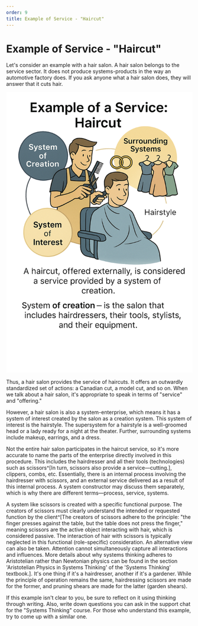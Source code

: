 ```yaml
---
order: 9
title: Example of Service - "Haircut"
---
```


# Example of Service - "Haircut"

Let's consider an example with a hair salon. A hair salon belongs to the service sector. It does not produce systems-products in the way an automotive factory does. If you ask anyone what a hair salon does, they will answer that it cuts hair.

![](./example-of-service-haircut-12.png)

Thus, a hair salon provides the service of haircuts. It offers an outwardly standardized set of actions: a Canadian cut, a model cut, and so on. When we talk about a hair salon, it's appropriate to speak in terms of "service" and "offering."

However, a hair salon is also a system-enterprise, which means it has a system of interest created by the salon as a creation system. This system of interest is the hairstyle. The supersystem for a hairstyle is a well-groomed head or a lady ready for a night at the theater. Further, surrounding systems include makeup, earrings, and a dress.

Not the entire hair salon participates in the haircut service, so it's more accurate to name the parts of the enterprise directly involved in this procedure. This includes the hairdresser and all their tools (technologies) such as scissors^[In turn, scissors also provide a service—cutting.], clippers, combs, etc. Essentially, there is an internal process involving the hairdresser with scissors, and an external service delivered as a result of this internal process. A system constructor may discuss them separately, which is why there are different terms—process, service, systems.

A system like scissors is created with a specific functional purpose. The creators of scissors must clearly understand the intended or requested function by the client^[The creators of scissors adhere to the principle: "the finger presses against the table, but the table does not press the finger," meaning scissors are the active object interacting with hair, which is considered passive. The interaction of hair with scissors is typically neglected in this functional (role-specific) consideration. An alternative view can also be taken. Attention cannot simultaneously capture all interactions and influences. More details about why systems thinking adheres to Aristotelian rather than Newtonian physics can be found in the section 'Aristotelian Physics in Systems Thinking' of the 'Systems Thinking' textbook.]. It's one thing if it's a hairdresser, another if it's a gardener. While the principle of operation remains the same, hairdressing scissors are made for the former, and pruning shears are made for the latter (garden shears).

If this example isn't clear to you, be sure to reflect on it using thinking through writing. Also, write down questions you can ask in the support chat for the "Systems Thinking" course. For those who understand this example, try to come up with a similar one.